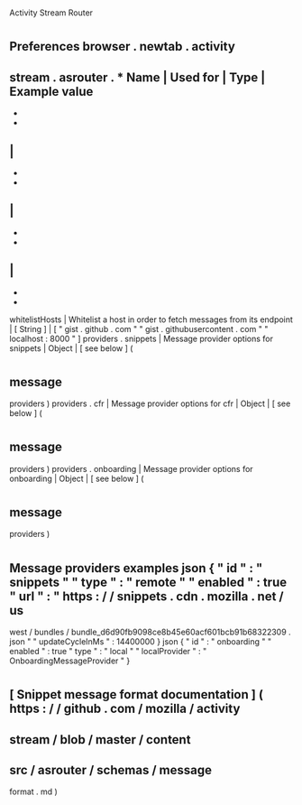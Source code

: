 #
Activity
Stream
Router
#
#
Preferences
browser
.
newtab
.
activity
-
stream
.
asrouter
.
*
Name
|
Used
for
|
Type
|
Example
value
-
-
-
|
-
-
-
|
-
-
-
|
-
-
-
whitelistHosts
|
Whitelist
a
host
in
order
to
fetch
messages
from
its
endpoint
|
[
String
]
|
[
"
gist
.
github
.
com
"
"
gist
.
githubusercontent
.
com
"
"
localhost
:
8000
"
]
providers
.
snippets
|
Message
provider
options
for
snippets
|
Object
|
[
see
below
]
(
#
message
-
providers
)
providers
.
cfr
|
Message
provider
options
for
cfr
|
Object
|
[
see
below
]
(
#
message
-
providers
)
providers
.
onboarding
|
Message
provider
options
for
onboarding
|
Object
|
[
see
below
]
(
#
message
-
providers
)
#
#
#
Message
providers
examples
json
{
"
id
"
:
"
snippets
"
"
type
"
:
"
remote
"
"
enabled
"
:
true
"
url
"
:
"
https
:
/
/
snippets
.
cdn
.
mozilla
.
net
/
us
-
west
/
bundles
/
bundle_d6d90fb9098ce8b45e60acf601bcb91b68322309
.
json
"
"
updateCycleInMs
"
:
14400000
}
json
{
"
id
"
:
"
onboarding
"
"
enabled
"
:
true
"
type
"
:
"
local
"
"
localProvider
"
:
"
OnboardingMessageProvider
"
}
#
#
#
[
Snippet
message
format
documentation
]
(
https
:
/
/
github
.
com
/
mozilla
/
activity
-
stream
/
blob
/
master
/
content
-
src
/
asrouter
/
schemas
/
message
-
format
.
md
)

